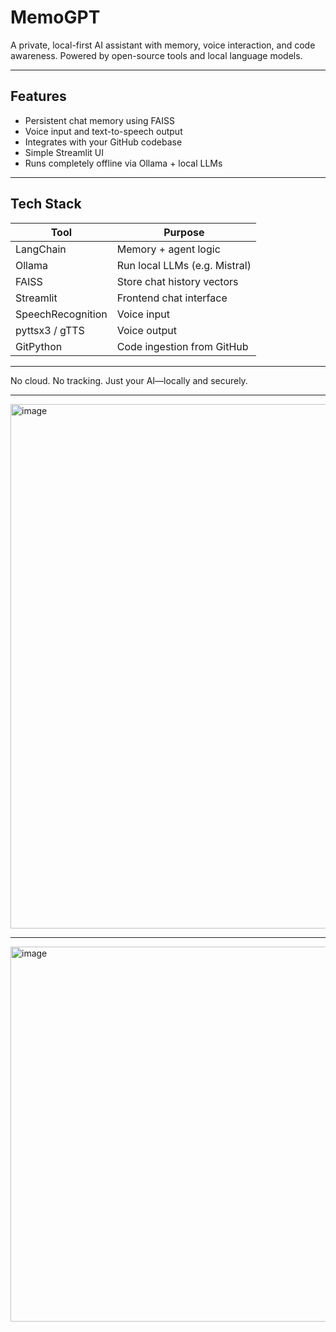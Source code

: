 # MemoGPT

A private, local-first AI assistant with memory, voice interaction, and code awareness. Powered by open-source tools and local language models.

---

## Features

- Persistent chat memory using FAISS  
- Voice input and text-to-speech output  
- Integrates with your GitHub codebase  
- Simple Streamlit UI  
- Runs completely offline via Ollama + local LLMs

---

## Tech Stack

| Tool              | Purpose                      |
|------------------|------------------------------|
| LangChain         | Memory + agent logic         |
| Ollama            | Run local LLMs (e.g. Mistral)|
| FAISS             | Store chat history vectors   |
| Streamlit         | Frontend chat interface      |
| SpeechRecognition | Voice input                  |
| pyttsx3 / gTTS    | Voice output                 |
| GitPython         | Code ingestion from GitHub   |

---

No cloud. No tracking. Just your AI—locally and securely.


---
<img width="1887" height="839" alt="image" src="https://github.com/user-attachments/assets/a3d4bd9d-3d19-4257-a74b-5cfa0d15b2e9" />

---

<img width="1671" height="600" alt="image" src="https://github.com/user-attachments/assets/7a4d5295-0da0-47f8-9534-4eff282c1607" />


